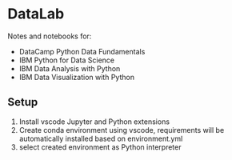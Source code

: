 # DataLab
Notes and notebooks for:
- DataCamp Python Data Fundamentals
- IBM Python for Data Science
- IBM Data Analysis with Python
- IBM Data Visualization with Python

## Setup
1. Install vscode Jupyter and Python extensions
2. Create conda environment using vscode, requirements will be automatically installed based on environment.yml
3. select created environment as Python interpreter